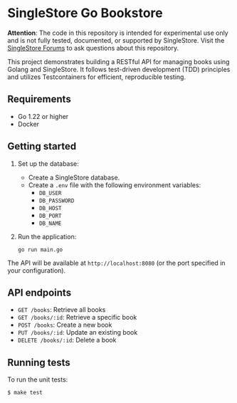 # SingleStore Go Bookstore

**Attention**: The code in this repository is intended for experimental use only and is not fully tested, documented, or supported by SingleStore. Visit the [SingleStore Forums](https://www.singlestore.com/forum/) to ask questions about this repository.

This project demonstrates building a RESTful API for managing books using Golang and SingleStore. It follows test-driven development (TDD) principles and utilizes Testcontainers for efficient, reproducible testing.

## Requirements

- Go 1.22 or higher
- Docker

## Getting started

1. Set up the database:
   - Create a SingleStore database.
   - Create a `.env` file with the following environment variables:
     - `DB_USER`
     - `DB_PASSWORD`
     - `DB_HOST`
     - `DB_PORT`
     - `DB_NAME`

2. Run the application:
   ```
   go run main.go
   ```

The API will be available at `http://localhost:8080` (or the port specified in your configuration).

## API endpoints

- `GET /books`: Retrieve all books
- `GET /books/:id`: Retrieve a specific book
- `POST /books`: Create a new book
- `PUT /books/:id`: Update an existing book
- `DELETE /books/:id`: Delete a book

## Running tests

To run the unit tests:
```
$ make test
```
